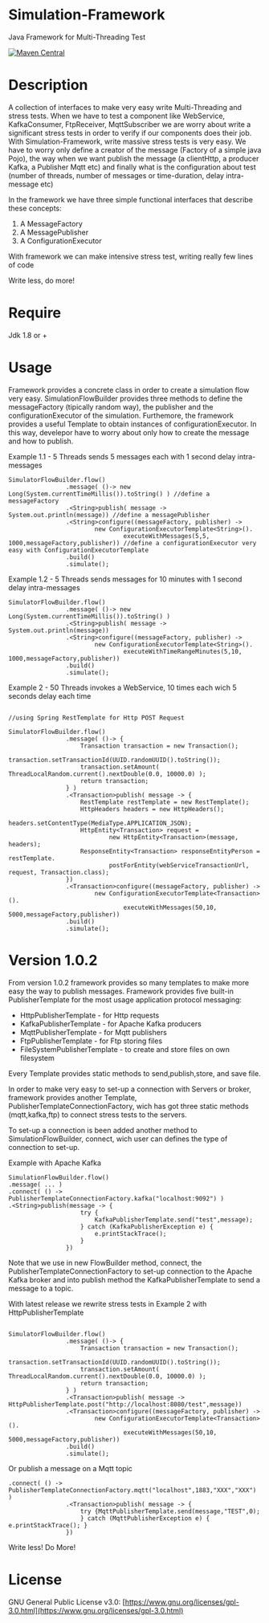 Simulation-Framework
======================
Java Framework for Multi-Threading Test

[![Maven Central](https://img.shields.io/maven-central/v/com.github.salvatore-lanzini/simulation-framework.svg?label=Maven%20Central)](https://search.maven.org/search?q=g:%22com.github.salvatore-lanzini%22%20AND%20a:%22simulation-framework%22)

Description
=======
A collection of interfaces to make very easy write Multi-Threading and stress tests.
When we have to test a component like WebService, KafkaConsumer, FtpReceiver, MqttSubscriber
we are worry about write a significant stress tests in order to verify if our components
does their job.
With Simulation-Framework, write massive stress tests is very easy.
We have to worry only define a creator of the message (Factory of a simple java Pojo), the way when we want
publish the message (a clientHttp, a producer Kafka, a Publisher Mqtt etc) and finally what is the
configuration about test (number of threads, number of messages or time-duration, delay intra-message etc)

In the framework we have three simple functional interfaces that describe these concepts:

1) A MessageFactory
2) A MessagePublisher
3) A ConfigurationExecutor

With framework we can make intensive stress test, writing really few lines of code

Write less, do more!

Require
=======
Jdk 1.8 or +

Usage
=======
Framework provides a concrete class in order to create a simulation flow very easy.
SimulationFlowBuilder provides three methods to define the messageFactory (tipically random way), the publisher and
the configurationExecutor of the simulation.
Furthemore, the framework provides a useful Template to obtain instances of configurationExecutor.
In this way, develepor have to worry about only how to create the message and how to publish.


Example 1.1 - 5 Threads sends 5 messages each with 1 second delay intra-messages

```
SimulatorFlowBuilder.flow()
                .message( ()-> new Long(System.currentTimeMillis()).toString() ) //define a messageFactory
                .<String>publish( message -> System.out.println(message)) //define a messagePublisher
                .<String>configure((messageFactory, publisher) ->
                        new ConfigurationExecutorTemplate<String>().
                                executeWithMessages(5,5, 1000,messageFactory,publisher)) //define a configurationExecutor very easy with ConfigurationExecutorTemplate
                .build()
                .simulate();
```             
   
Example 1.2 - 5 Threads sends messages for 10 minutes with 1 second delay intra-messages

```
SimulatorFlowBuilder.flow()
                .message( ()-> new Long(System.currentTimeMillis()).toString() ) 
                .<String>publish( message -> System.out.println(message)) 
                .<String>configure((messageFactory, publisher) ->
                        new ConfigurationExecutorTemplate<String>().
                                executeWithTimeRangeMinutes(5,10, 1000,messageFactory,publisher)) 
                .build()
                .simulate();
```  

Example 2 - 50 Threads invokes a WebService, 10 times each wich 5 seconds delay each time

```

//using Spring RestTemplate for Http POST Request

SimulatorFlowBuilder.flow()
                .message( ()-> {
                    Transaction transaction = new Transaction();
                    transaction.setTransactionId(UUID.randomUUID().toString());
                    transaction.setAmount( ThreadLocalRandom.current().nextDouble(0.0, 10000.0) );
                    return transaction;
                } )
                .<Transaction>publish( message -> {
                    RestTemplate restTemplate = new RestTemplate();
                    HttpHeaders headers = new HttpHeaders();
                    headers.setContentType(MediaType.APPLICATION_JSON);
                    HttpEntity<Transaction> request =
                            new HttpEntity<Transaction>(message, headers);
                    ResponseEntity<Transaction> responseEntityPerson = restTemplate.
                            postForEntity(webServiceTransactionUrl, request, Transaction.class);
                })
                .<Transaction>configure((messageFactory, publisher) ->
                        new ConfigurationExecutorTemplate<Transaction>().
                                executeWithMessages(50,10, 5000,messageFactory,publisher))
                .build()
                .simulate();

```

Version 1.0.2
======

From version 1.0.2 framework provides so many templates to make more easy the way to publish messages.
Framework provides five built-in PublisherTemplate for the most usage application protocol messaging:

- HttpPublisherTemplate - for Http requests
- KafkaPublisherTemplate - for Apache Kafka producers
- MqttPublisherTemplate - for Mqtt publishers
- FtpPublisherTemplate - for Ftp storing files
- FileSystemPublisherTemplate - to create and store files on own filesystem

Every Template provides static methods to send,publish,store, and save file.

In order to make very easy to set-up a connection with Servers or broker, framework provides another
Template, PublisherTemplateConnectionFactory, wich has got three static methods (mqtt,kafka,ftp) to
connect stress tests to the servers.

To set-up a connection is been added another method to SimulationFlowBuilder, connect, wich user
can defines the type of connection to set-up.

Example with Apache Kafka

```
SimulationFlowBuilder.flow()
.message( ... )
.connect( () -> PublisherTemplateConnectionFactory.kafka("localhost:9092") )
.<String>publish(message -> {
                    try {
                        KafkaPublisherTemplate.send("test",message);
                    } catch (KafkaPublisherException e) {
                        e.printStackTrace();
                    }
                })
```
Note that we use in new FlowBuilder method, connect, the PublisherTemplateConnectionFactory
to set-up connection to the Apache Kafka broker and into publish method the KafkaPublisherTemplate
to send a message to a topic.

With latest release we rewrite stress tests in Example 2 with HttpPublisherTemplate

```

SimulatorFlowBuilder.flow()
                .message( ()-> {
                    Transaction transaction = new Transaction();
                    transaction.setTransactionId(UUID.randomUUID().toString());
                    transaction.setAmount( ThreadLocalRandom.current().nextDouble(0.0, 10000.0) );
                    return transaction;
                } )
                .<Transaction>publish( message -> HttpPublisherTemplate.post("http://localhost:8080/test",message))
                .<Transaction>configure((messageFactory, publisher) ->
                        new ConfigurationExecutorTemplate<Transaction>().
                                executeWithMessages(50,10, 5000,messageFactory,publisher))
                .build()
                .simulate();

```

Or publish a message on a Mqtt topic

```
.connect( () -> PublisherTemplateConnectionFactory.mqtt("localhost",1883,"XXX","XXX") )
                .<Transaction>publish( message -> {
                    try {MqttPublisherTemplate.send(message,"TEST",0);
                    } catch (MqttPublisherException e) { e.printStackTrace(); }
                })
```

Write less! Do More!

License
======
GNU General Public License v3.0: 
[https://www.gnu.org/licenses/gpl-3.0.html](https://www.gnu.org/licenses/gpl-3.0.html)
